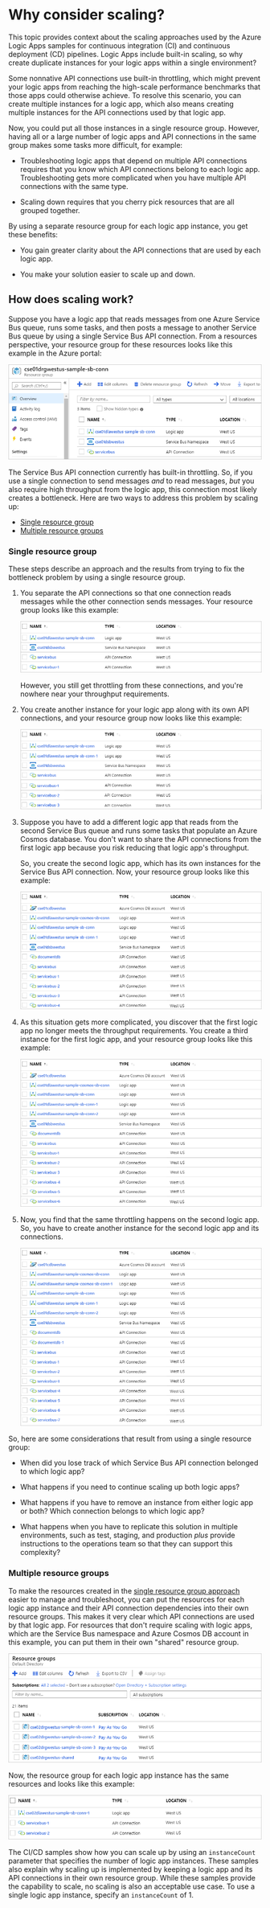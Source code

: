 # Why consider scaling?

This topic provides context about the scaling approaches used by the Azure Logic Apps samples for continuous integration (CI) and continuous deployment (CD) pipelines. Logic Apps include built-in scaling, so why create duplicate instances for your logic apps within a single environment?

Some nonnative API connections use built-in throttling, which might prevent your logic apps from reaching the high-scale performance benchmarks that those apps could otherwise achieve. To resolve this scenario, you can create multiple instances for a logic app, which also means creating multiple instances for the API connections used by that logic app.

Now, you could put all those instances in a single resource group. However, having all or a large number of logic apps and API connections in the same group makes some tasks more difficult, for example:

* Troubleshooting logic apps that depend on multiple API connections requires that you know which API connections belong to each logic app. Troubleshooting gets more complicated when you have multiple API connections with the same type.

* Scaling down requires that you cherry pick resources that are all grouped together.

By using a separate resource group for each logic app instance, you get these benefits:

* You gain greater clarity about the API connections that are used by each logic app.

* You make your solution easier to scale up and down.

## How does scaling work?

Suppose you have a logic app that reads messages from one Azure Service Bus queue, runs some tasks, and then posts a message to another Service Bus queue by using a single Service Bus API connection. From a resources perspective, your resource group for these resources looks like this example in the Azure portal:

![Single instance, single implementation](./images/single-sb-connection-single-instance.png)

The Service Bus API connection currently has built-in throttling. So, if you use a single connection to send messages *and* to read messages, *but* you also require high throughput from the logic app, this connection most likely creates a bottleneck. Here are two ways to address this problem by scaling up:

* [Single resource group](#single-group)
* [Multiple resource groups](#multiple-groups)

<a name="single-group"></a>

### Single resource group

These steps describe an approach and the results from trying to fix the bottleneck problem by using a single resource group.

1. You separate the API connections so that one connection reads messages while the other connection sends messages. Your resource group looks like this example:

   ![Single instance, double implementation](./images/double-sb-connection-single-instance.png)

   However, you still get throttling from these connections, and you're nowhere near your throughput requirements.

1. You create another instance for your logic app along with its own API connections, and your resource group now looks like this example:

   ![Double instance, double implementation](./images/double-sb-connection-two-instance.png)

1. Suppose you have to add a different logic app that reads from the second Service Bus queue and runs some tasks that populate an Azure Cosmos database. You don't want to share the API connections from the first logic app because you risk reducing that logic app's throughput.

   So, you create the second logic app, which has its own instances for the Service Bus API connection. Now, your resource group looks like this example:

   ![Double instance, double implementation, single Azure Cosmos DB logic app](./images/double-sb-connection-two-instance-one-cosmos.png)

1. As this situation gets more complicated, you discover that the first logic app no longer meets the throughput requirements. You create a third instance for the first logic app, and your resource group looks like this example:

   ![Triple instance, double implementation, single Azure Cosmos DB logic app](./images/double-sb-connection-three-instance-one-cosmos.png)

1. Now, you find that the same throttling happens on the second logic app. So, you have to create another instance for the second logic app and its connections.

   ![Triple instance, double implementation, double Azure Cosmos DB logic app](./images/double-sb-connection-three-instance-two-cosmos.png)

So, here are some considerations that result from using a single resource group:

* When did you lose track of which Service Bus API connection belonged to which logic app?

* What happens if you need to continue scaling up both logic apps?

* What happens if you have to remove an instance from either logic app or both? Which connection belongs to which logic app?

* What happens when you have to replicate this solution in multiple environments, such as test, staging, and production *plus* provide instructions to the operations team so that they can support this complexity?

<a name="multiple-groups"></a>

### Multiple resource groups

To make the resources created in the [single resource group approach](#single-group) easier to manage and troubleshoot, you can put the resources for each logic app instance and their API connection dependencies into their own resource groups. This makes it very clear which API connections are used by that logic app. For resources that don't require scaling with logic apps, which are the Service Bus namespace and Azure Cosmos DB account in this example, you can put them in their own "shared" resource group.

![Triple instance, double implementation, single Azure Cosmos DB logic app, scaled resource group](./images/scaled-resource-group.png)

Now, the resource group for each logic app instance has the same resources and looks like this example:

![Resource group for each logic app instance](./images/scaled-logic-app-resources.png)

The CI/CD samples show how you can scale up by using an `instanceCount` parameter that specifies the number of logic app instances. These samples also explain why scaling up is implemented by keeping a logic app and its API connections in their own resource group. While these samples provide the capability to scale, no scaling is also an acceptable use case. To use a single logic app instance, specify an `instanceCount` of 1.
